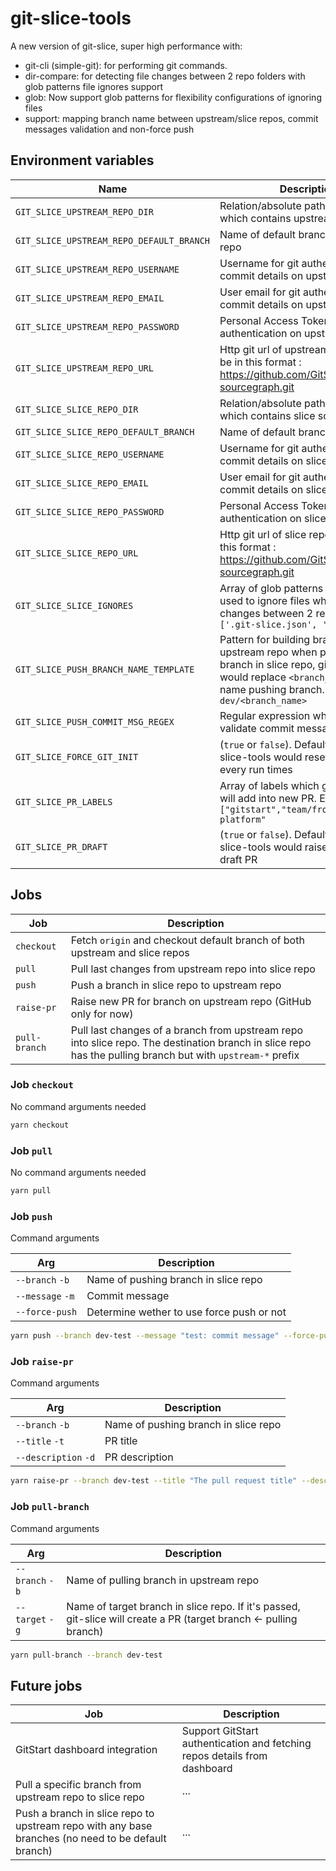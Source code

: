 # git-slice-tools

A new version of git-slice, super high performance with:

- git-cli (simple-git): for performing git commands.
- dir-compare: for detecting file changes between 2 repo folders with glob patterns file ignores support
- glob: Now support glob patterns for flexibility configurations of ignoring files
- support: mapping branch name between upstream/slice repos, commit messages validation and non-force push

## Environment variables

| Name                                     | Description                                                                                                                                                                                |
| ---------------------------------------- | ------------------------------------------------------------------------------------------------------------------------------------------------------------------------------------------ |
| `GIT_SLICE_UPSTREAM_REPO_DIR`            | Relation/absolute path to directory which contains upstream source                                                                                                                         |
| `GIT_SLICE_UPSTREAM_REPO_DEFAULT_BRANCH` | Name of default branch of upstream repo                                                                                                                                                    |
| `GIT_SLICE_UPSTREAM_REPO_USERNAME`       | Username for git authentication and commit details on upstream repo                                                                                                                        |
| `GIT_SLICE_UPSTREAM_REPO_EMAIL`          | User email for git authentication and commit details on upstream repo                                                                                                                      |
| `GIT_SLICE_UPSTREAM_REPO_PASSWORD`       | Personal Access Token for git authentication on upstream repo                                                                                                                              |
| `GIT_SLICE_UPSTREAM_REPO_URL`            | Http git url of upstream repo, should be in this format : https://github.com/GitStartHQ/client-sourcegraph.git                                                                             |
| `GIT_SLICE_SLICE_REPO_DIR`               | Relation/absolute path to directory which contains slice source                                                                                                                            |
| `GIT_SLICE_SLICE_REPO_DEFAULT_BRANCH`    | Name of default branch of slice repo                                                                                                                                                       |
| `GIT_SLICE_SLICE_REPO_USERNAME`          | Username for git authentication and commit details on slice repo                                                                                                                           |
| `GIT_SLICE_SLICE_REPO_EMAIL`             | User email for git authentication and commit details on slice repo                                                                                                                         |
| `GIT_SLICE_SLICE_REPO_PASSWORD`          | Personal Access Token for git authentication on slice repo                                                                                                                                 |
| `GIT_SLICE_SLICE_REPO_URL`               | Http git url of slice repo, should be in this format : https://github.com/GitStartHQ/client-sourcegraph.git                                                                                |
| `GIT_SLICE_SLICE_IGNORES`                | Array of glob patterns which are used to ignore files when syncing changes between 2 repos. ex: `['.git-slice.json', 'dev/*']`                                                             |
| `GIT_SLICE_PUSH_BRANCH_NAME_TEMPLATE`    | Pattern for building branch name in upstream repo when pushing a branch in slice repo, git-slice-tools would replace `<branch_name>` with the name pushing branch. ex: `dev/<branch_name>` |
| `GIT_SLICE_PUSH_COMMIT_MSG_REGEX`        | Regular expression which is used to validate commit messages                                                                                                                               |
| `GIT_SLICE_FORCE_GIT_INIT`               | (`true` or `false`). Default is `true`. git-slice-tools would reset git configs in every run times                                                                                         |
| `GIT_SLICE_PR_LABELS`                    | Array of labels which git-slice-tools will add into new PR. Ex: ex: `["gitstart","team/frontend-platform"`                                                                                 |
| `GIT_SLICE_PR_DRAFT`                     | (`true` or `false`). Default is `true`. git-slice-tools would raise new PR as draft PR                                                                                                     |

## Jobs

| Job           | Description                                                                                                                                                |
| ------------- | ---------------------------------------------------------------------------------------------------------------------------------------------------------- |
| `checkout`    | Fetch `origin` and checkout default branch of both upstream and slice repos                                                                                |
| `pull`        | Pull last changes from upstream repo into slice repo                                                                                                       |
| `push`        | Push a branch in slice repo to upstream repo                                                                                                               |
| `raise-pr`    | Raise new PR for branch on upstream repo (GitHub only for now)                                                                                             |
| `pull-branch` | Pull last changes of a branch from upstream repo into slice repo. The destination branch in slice repo has the pulling branch but with `upstream-*` prefix |

### Job `checkout`

No command arguments needed

```bash
yarn checkout
```

### Job `pull`

No command arguments needed

```bash
yarn pull
```

### Job `push`

Command arguments

| Arg              | Description                               |
| ---------------- | ----------------------------------------- |
| `--branch` `-b`  | Name of pushing branch in slice repo      |
| `--message` `-m` | Commit message                            |
| `--force-push`   | Determine wether to use force push or not |

```bash
yarn push --branch dev-test --message "test: commit message" --force-push false
```

### Job `raise-pr`

Command arguments

| Arg                  | Description                          |
| -------------------- | ------------------------------------ |
| `--branch` `-b`      | Name of pushing branch in slice repo |
| `--title` `-t`       | PR title                             |
| `--description` `-d` | PR description                       |

```bash
yarn raise-pr --branch dev-test --title "The pull request title" --description "The pull request description"
```

### Job `pull-branch`

Command arguments

| Arg             | Description                                                                                                       |
| --------------- | ----------------------------------------------------------------------------------------------------------------- |
| `--branch` `-b` | Name of pulling branch in upstream repo                                                                           |
| `--target` `-g` | Name of target branch in slice repo. If it's passed, git-slice will create a PR (target branch <- pulling branch) |

```bash
yarn pull-branch --branch dev-test
```

## Future jobs

| Job                                                                                                | Description                                                               |
| -------------------------------------------------------------------------------------------------- | ------------------------------------------------------------------------- |
| GitStart dashboard integration                                                                     | Support GitStart authentication and fetching repos details from dashboard |
| Pull a specific branch from upstream repo to slice repo                                            | ...                                                                       |
| Push a branch in slice repo to upstream repo with any base branches (no need to be default branch) | ...                                                                       |
